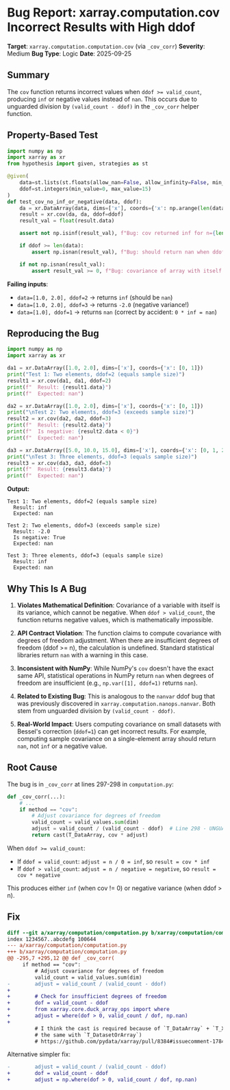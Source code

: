 # Bug Report: xarray.computation.cov Incorrect Results with High ddof

**Target**: `xarray.computation.computation.cov` (via `_cov_corr`)
**Severity**: Medium
**Bug Type**: Logic
**Date**: 2025-09-25

## Summary

The `cov` function returns incorrect values when `ddof >= valid_count`, producing `inf` or negative values instead of `nan`. This occurs due to unguarded division by `(valid_count - ddof)` in the `_cov_corr` helper function.

## Property-Based Test

```python
import numpy as np
import xarray as xr
from hypothesis import given, strategies as st

@given(
    data=st.lists(st.floats(allow_nan=False, allow_infinity=False, min_value=-1e6, max_value=1e6), min_size=1, max_size=10),
    ddof=st.integers(min_value=0, max_value=15)
)
def test_cov_no_inf_or_negative(data, ddof):
    da = xr.DataArray(data, dims=['x'], coords={'x': np.arange(len(data))})
    result = xr.cov(da, da, ddof=ddof)
    result_val = float(result.data)

    assert not np.isinf(result_val), f"Bug: cov returned inf for n={len(data)}, ddof={ddof}"

    if ddof >= len(data):
        assert np.isnan(result_val), f"Bug: should return nan when ddof >= n"

    if not np.isnan(result_val):
        assert result_val >= 0, f"Bug: covariance of array with itself cannot be negative"
```

**Failing inputs**:
- `data=[1.0, 2.0], ddof=2` → returns `inf` (should be `nan`)
- `data=[1.0, 2.0], ddof=3` → returns `-2.0` (negative variance!)
- `data=[1.0], ddof=1` → returns `nan` (correct by accident: `0 * inf = nan`)

## Reproducing the Bug

```python
import numpy as np
import xarray as xr

da1 = xr.DataArray([1.0, 2.0], dims=['x'], coords={'x': [0, 1]})
print("Test 1: Two elements, ddof=2 (equals sample size)")
result1 = xr.cov(da1, da1, ddof=2)
print(f"  Result: {result1.data}")
print(f"  Expected: nan")

da2 = xr.DataArray([1.0, 2.0], dims=['x'], coords={'x': [0, 1]})
print("\nTest 2: Two elements, ddof=3 (exceeds sample size)")
result2 = xr.cov(da2, da2, ddof=3)
print(f"  Result: {result2.data}")
print(f"  Is negative: {result2.data < 0}")
print(f"  Expected: nan")

da3 = xr.DataArray([5.0, 10.0, 15.0], dims=['x'], coords={'x': [0, 1, 2]})
print("\nTest 3: Three elements, ddof=3 (equals sample size)")
result3 = xr.cov(da3, da3, ddof=3)
print(f"  Result: {result3.data}")
print(f"  Expected: nan")
```

**Output:**
```
Test 1: Two elements, ddof=2 (equals sample size)
  Result: inf
  Expected: nan

Test 2: Two elements, ddof=3 (exceeds sample size)
  Result: -2.0
  Is negative: True
  Expected: nan

Test 3: Three elements, ddof=3 (equals sample size)
  Result: inf
  Expected: nan
```

## Why This Is A Bug

1. **Violates Mathematical Definition**: Covariance of a variable with itself is its variance, which cannot be negative. When `ddof > valid_count`, the function returns negative values, which is mathematically impossible.

2. **API Contract Violation**: The function claims to compute covariance with degrees of freedom adjustment. When there are insufficient degrees of freedom (ddof >= n), the calculation is undefined. Standard statistical libraries return `nan` with a warning in this case.

3. **Inconsistent with NumPy**: While NumPy's `cov` doesn't have the exact same API, statistical operations in NumPy return `nan` when degrees of freedom are insufficient (e.g., `np.var([1], ddof=1)` returns `nan`).

4. **Related to Existing Bug**: This is analogous to the `nanvar` ddof bug that was previously discovered in `xarray.computation.nanops.nanvar`. Both stem from unguarded division by `(valid_count - ddof)`.

5. **Real-World Impact**: Users computing covariance on small datasets with Bessel's correction (`ddof=1`) can get incorrect results. For example, computing sample covariance on a single-element array should return `nan`, not `inf` or a negative value.

## Root Cause

The bug is in `_cov_corr` at lines 297-298 in `computation.py`:

```python
def _cov_corr(...):
    # ...
    if method == "cov":
        # Adjust covariance for degrees of freedom
        valid_count = valid_values.sum(dim)
        adjust = valid_count / (valid_count - ddof)  # Line 298 - UNGUARDED DIVISION
        return cast(T_DataArray, cov * adjust)
```

When `ddof >= valid_count`:
- If `ddof = valid_count`: `adjust = n / 0 = inf`, so `result = cov * inf`
- If `ddof > valid_count`: `adjust = n / negative = negative`, so `result = cov * negative`

This produces either `inf` (when cov != 0) or negative variance (when ddof > n).

## Fix

```diff
diff --git a/xarray/computation/computation.py b/xarray/computation/computation.py
index 1234567..abcdefg 100644
--- a/xarray/computation/computation.py
+++ b/xarray/computation/computation.py
@@ -295,7 +295,12 @@ def _cov_corr(
     if method == "cov":
         # Adjust covariance for degrees of freedom
         valid_count = valid_values.sum(dim)
-        adjust = valid_count / (valid_count - ddof)
+
+        # Check for insufficient degrees of freedom
+        dof = valid_count - ddof
+        from xarray.core.duck_array_ops import where
+        adjust = where(dof > 0, valid_count / dof, np.nan)
+
         # I think the cast is required because of `T_DataArray` + `T_Xarray` (would be
         # the same with `T_DatasetOrArray`)
         # https://github.com/pydata/xarray/pull/8384#issuecomment-1784228026
```

Alternative simpler fix:
```diff
-        adjust = valid_count / (valid_count - ddof)
+        dof = valid_count - ddof
+        adjust = np.where(dof > 0, valid_count / dof, np.nan)
```